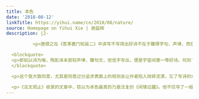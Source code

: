 ```yaml
---
title: 本色
date: '2018-08-12'
linkTitle: https://yihui.name/cn/2018/08/nature/
source: Homepage on Yihui Xie | 谢益辉
description: |2-

          <p>唐顺之在《答茅鹿门知县二》中讲写不写得出好诗不在于雕琢字句、声律，而在于作者本色如何。</p>

  <blockquote>
  <p>即如以诗为喻，陶彭泽未尝较声律，雕句文，但信手写出，便是宇宙间第一等好诗。何则？其本色高也。自有诗以来，其较声律、雕句文、用心最苦而立说最严者，无如沈约，苦却一生精力，使人读其诗，只见其綑缚龌龊，满卷累牍，竟不曾道出一两句好话。何则？其本色卑也。本色卑，文不能工也，而况非其本色者哉！</p>
  </blockquote>

  <p>这个我大致同意，尤其是同意过分追求表面上的规则会让作者陷入琐碎泥潭，忘了写诗的本来目的是什么。但陶渊明的诗真的是随手一写就写出来的吗？</p>

  <p>《古文观止》收录的文章中，窃以为本色最真的乃是沈复的《闲情记趣》。他不仅写了一般人不愿意或不屑于写的儿童生活，而且把儿童时期的想象写得如此生动。要说诗词只需要本色来撑的话，我可能还没法相信，毕竟诗词有规定的形式；而散文我则相信本色有主导一切的可能。沈复不曾参加科举，也很不喜欢八股时文。《闲情记趣》中提到的萧爽楼四忌中就有严禁谈论八股时文的规定（四忌：谈官宦升迁、
---
```

